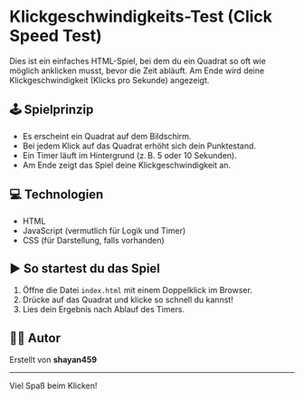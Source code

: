 # Klickgeschwindigkeits-Test (Click Speed Test)

Dies ist ein einfaches HTML-Spiel, bei dem du ein Quadrat so oft wie möglich anklicken musst, bevor die Zeit abläuft. Am Ende wird deine Klickgeschwindigkeit (Klicks pro Sekunde) angezeigt.

## 🕹️ Spielprinzip

- Es erscheint ein Quadrat auf dem Bildschirm.
- Bei jedem Klick auf das Quadrat erhöht sich dein Punktestand.
- Ein Timer läuft im Hintergrund (z. B. 5 oder 10 Sekunden).
- Am Ende zeigt das Spiel deine Klickgeschwindigkeit an.

## 💻 Technologien

- HTML
- JavaScript (vermutlich für Logik und Timer)
- CSS (für Darstellung, falls vorhanden)

## ▶️ So startest du das Spiel

1. Öffne die Datei `index.html` mit einem Doppelklick im Browser.
2. Drücke auf das Quadrat und klicke so schnell du kannst!
3. Lies dein Ergebnis nach Ablauf des Timers.

## 🧑‍💻 Autor

Erstellt von **shayan459**

---

Viel Spaß beim Klicken!

